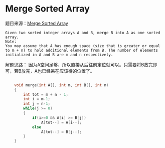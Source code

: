 # Merge Sorted Array

题目来源：[Merge Sorted Array](https://oj.leetcode.com/problems/merge-sorted-array/)

>
	Given two sorted integer arrays A and B, merge B into A as one sorted array.
	Note:
	You may assume that A has enough space (size that is greater or equal to m + n) to hold additional elements from B. The number of elements initialized in A and B are m and n respectively.

解题思路：
	因为A空间足够，所以直接从后往前定位就可以。只需要将B放完即可，若B放完，A也已经呆在应该待的位置了。
	
```cpp
	
	void merge(int A[], int m, int B[], int n) 
    {
        int tot = m + n - 1;
        int i = m-1;
        int j = n-1;
        while(j >= 0)
        {
            if(i>=0 && A[i] >= B[j])
                A[tot--] = A[i--];
            else
                A[tot--] = B[j--];
        }
    }
```


